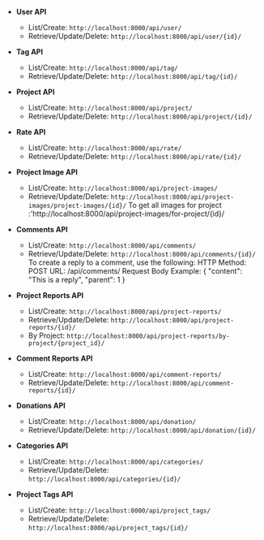 - **User API**
  - List/Create: `http://localhost:8000/api/user/`
  - Retrieve/Update/Delete: `http://localhost:8000/api/user/{id}/`

- **Tag API**
  - List/Create: `http://localhost:8000/api/tag/`
  - Retrieve/Update/Delete: `http://localhost:8000/api/tag/{id}/`

- **Project API**
  - List/Create: `http://localhost:8000/api/project/`
  - Retrieve/Update/Delete: `http://localhost:8000/api/project/{id}/`

- **Rate API**
  - List/Create: `http://localhost:8000/api/rate/`
  - Retrieve/Update/Delete: `http://localhost:8000/api/rate/{id}/`

- **Project Image API**
  - List/Create: `http://localhost:8000/api/project-images/`
  - Retrieve/Update/Delete: `http://localhost:8000/api/project-images/project-images/{id}/`
  To get all images for project :'http://localhost:8000/api/project-images/for-project/{id}/

- **Comments API**
  - List/Create: `http://localhost:8000/api/comments/`
  - Retrieve/Update/Delete: `http://localhost:8000/api/comments/{id}/`
  To create a reply to a comment, use the following:
	HTTP Method: POST
	URL: /api/comments/
	Request Body Example:
	{
	  "content": "This is a reply",
	  "parent": 1
	}

- **Project Reports API**
  - List/Create: `http://localhost:8000/api/project-reports/`
  - Retrieve/Update/Delete: `http://localhost:8000/api/project-reports/{id}/`
  - By Project: `http://localhost:8000/api/project-reports/by-project/{project_id}/`

- **Comment Reports API**
  - List/Create: `http://localhost:8000/api/comment-reports/`
  - Retrieve/Update/Delete: `http://localhost:8000/api/comment-reports/{id}/`

- **Donations API**
  - List/Create: `http://localhost:8000/api/donation/`
  - Retrieve/Update/Delete: `http://localhost:8000/api/donation/{id}/`

- **Categories API**
  - List/Create: `http://localhost:8000/api/categories/`
  - Retrieve/Update/Delete: `http://localhost:8000/api/categories/{id}/`

- **Project Tags API**
  - List/Create: `http://localhost:8000/api/project_tags/`
  - Retrieve/Update/Delete: `http://localhost:8000/api/project_tags/{id}/`

